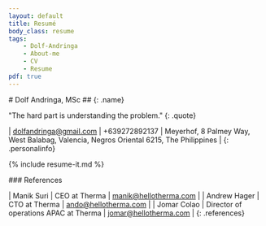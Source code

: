```yaml
---
layout: default
title: Resumé
body_class: resume
tags:
    - Dolf-Andringa
    - About-me
    - CV
    - Resume
pdf: true
---
```

<section markdown="1" id="me">
# Dolf Andringa, MSc ##
{: .name}

"The hard part is understanding the problem."
{: .quote}

| dolfandringa@gmail.com | +639272892137 | Meyerhof, 8 Palmey Way, West Balabag, Valencia, Negros Oriental 6215, The Philippines |
{: .personalinfo}
</section>

{% include resume-it.md %}

<section markdown="1" id="references">
### References

| Manik Suri | CEO at Therma | manik@hellotherma.com |
| Andrew Hager | CTO at Therma | ando@hellotherma.com |
| Jomar Colao | Director of operations APAC at Therma | jomar@hellotherma.com |
{: .references}
</section>
